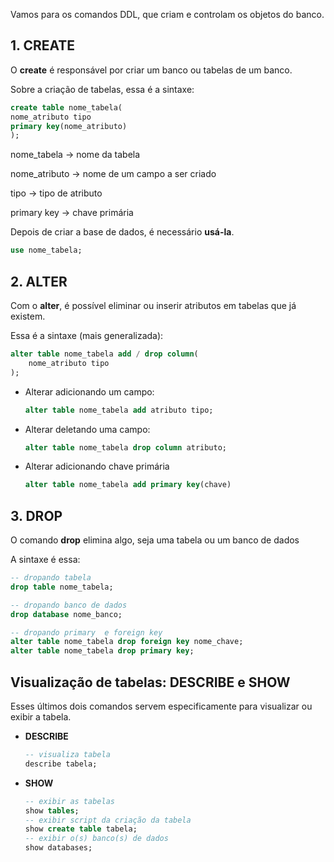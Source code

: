 Vamos para os comandos DDL,  que criam e controlam os objetos do banco.

## 1. CREATE

O **create** é responsável por criar um banco ou tabelas de um banco.

Sobre a criação de tabelas, essa é a sintaxe:

```sql
create table nome_tabela(
nome_atributo tipo
primary key(nome_atributo)
);
```

nome_tabela → nome da tabela

nome_atributo → nome de um campo a ser criado

tipo → tipo de atributo

primary key → chave primária 



Depois de criar a base de dados, é necessário **usá-la**.

```sql
use nome_tabela;
```



## 2. ALTER

Com o **alter**, é possível eliminar ou inserir atributos em tabelas que já existem.

Essa é a sintaxe (mais generalizada):

```sql
alter table nome_tabela add / drop column(
    nome_atributo tipo 
);
```

- Alterar adicionando um campo:

  ```sql
  alter table nome_tabela add atributo tipo;
  ```

- Alterar deletando uma campo:

  ```sql
  alter table nome_tabela drop column atributo;
  
  ```

- Alterar adicionando chave primária

  ```sql
  alter table nome_tabela add primary key(chave)
  ```

  

## 3. DROP

O comando **drop** elimina algo, seja uma tabela ou um banco de dados

A sintaxe é essa:

```sql
-- dropando tabela
drop table nome_tabela;

-- dropando banco de dados
drop database nome_banco;

-- dropando primary  e foreign key
alter table nome_tabela drop foreign key nome_chave;
alter table nome_tabela drop primary key;
```



## Visualização de tabelas: DESCRIBE  e SHOW

Esses últimos dois comandos servem especificamente para visualizar ou exibir a tabela.

- **DESCRIBE**

  ```sql
  -- visualiza tabela
  describe tabela;
  ```

- **SHOW**

  ```sql
  -- exibir as tabelas
  show tables;
  -- exibir script da criação da tabela
  show create table tabela;
  -- exibir o(s) banco(s) de dados
  show databases;
  ```

  